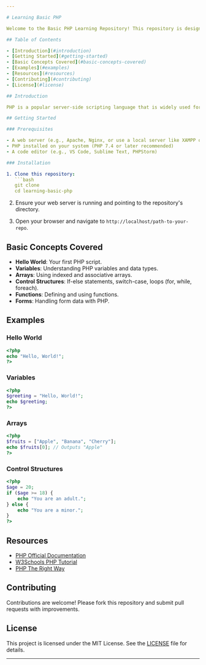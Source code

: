 ```yaml
---

# Learning Basic PHP

Welcome to the Basic PHP Learning Repository! This repository is designed to help you learn the fundamentals of PHP programming.

## Table of Contents

- [Introduction](#introduction)
- [Getting Started](#getting-started)
- [Basic Concepts Covered](#basic-concepts-covered)
- [Examples](#examples)
- [Resources](#resources)
- [Contributing](#contributing)
- [License](#license)

## Introduction

PHP is a popular server-side scripting language that is widely used for web development. This repository provides simple examples and exercises to help you get started with PHP and understand its core concepts.

## Getting Started

### Prerequisites

- A web server (e.g., Apache, Nginx, or use a local server like XAMPP or MAMP)
- PHP installed on your system (PHP 7.4 or later recommended)
- A code editor (e.g., VS Code, Sublime Text, PHPStorm)

### Installation

1. Clone this repository:
   ```bash
   git clone 
   cd learning-basic-php
   ```

2. Ensure your web server is running and pointing to the repository's directory.

3. Open your browser and navigate to `http://localhost/path-to-your-repo`.

## Basic Concepts Covered

- **Hello World**: Your first PHP script.
- **Variables**: Understanding PHP variables and data types.
- **Arrays**: Using indexed and associative arrays.
- **Control Structures**: If-else statements, switch-case, loops (for, while, foreach).
- **Functions**: Defining and using functions.
- **Forms**: Handling form data with PHP.

## Examples

### Hello World

```php
<?php
echo "Hello, World!";
?>
```

### Variables

```php
<?php
$greeting = "Hello, World!";
echo $greeting;
?>
```

### Arrays

```php
<?php
$fruits = ["Apple", "Banana", "Cherry"];
echo $fruits[0]; // Outputs "Apple"
?>
```

### Control Structures

```php
<?php
$age = 20;
if ($age >= 18) {
    echo "You are an adult.";
} else {
    echo "You are a minor.";
}
?>
```

## Resources

- [PHP Official Documentation](https://www.php.net/docs.php)
- [W3Schools PHP Tutorial](https://www.w3schools.com/php/)
- [PHP The Right Way](https://phptherightway.com/)

## Contributing

Contributions are welcome! Please fork this repository and submit pull requests with improvements.

## License

This project is licensed under the MIT License. See the [LICENSE](LICENSE) file for details.

---
```



